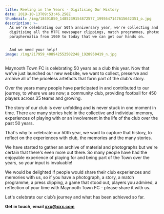```yaml
---
title: Reeling in the Years - Digitising Our History
date: 2019-10-13T09:53:46.258Z
thumbnail: /img/18491850_1485239154872577_1995647147615642351_o.jpg
description: >-
  As we're celebrating our 50th anniversary year, we're collecting and
  digitising all the MTFC newspaper clippings, match programmes, photos and
  paraphernalia from 1969 to today that we can get our hands on. 


  And we need your help!
image: /img/217959_408942552502248_1928950419_n.jpg
---
```

Maynooth Town FC is celebrating 50 years as a club this year. Now that we've just launched our new website, we want to collect, preserve and archive all of the priceless artefacts that form part of the club's story.

Over the years many people have participated in and contributed to our journey, to where we are now; a community club, providing football for 450 players across 35 teams and growing.

The story of our club is ever unfolding and is never stuck in one moment in time. There are many stories held in the collective and individual memory, experiences of playing with or an involvement in the life of the club over the past 50 years.

That's why to celebrate our 50th year, we want to capture that history, to reflect on the experiences with club, the memories and the many stories. 

We have started to gather an archive of material and photographs but we're certain that there's even more out there. So many people have had the enjoyable experience of playing for and being part of the Town over the years, so your input is invaluable! 

We would be delighted if people would share their club experiences and memories with us, so if you have a photograph, a story, a match programme, a press clipping, a game that stood out, players you admired, a reflection of your time with Maynooth Town FC – please share it with us.

Let's celebrate our club’s journey and what has been achieved so far.

**Get in touch, email xxx@xxx.com**
